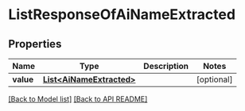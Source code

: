 
# ListResponseOfAiNameExtracted


## Properties
Name | Type | Description | Notes
------------ | ------------- | ------------- | -------------
**value** | [**List&lt;AiNameExtracted&gt;**](AiNameExtracted.md) |  |  [optional]




[[Back to Model list]](Models.md) [[Back to API README]](README.md)

